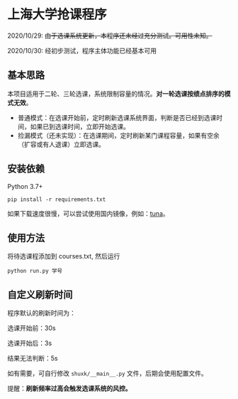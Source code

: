 # 上海大学抢课程序

2020/10/29:
~~由于选课系统更新，本程序还未经过充分测试。可用性未知。~~

2020/10/30:
经初步测试，程序主体功能已经基本可用

## 基本思路
本项目适用于二轮、三轮选课，系统限制容量的情况。**对一轮选课按绩点排序的模式无效**。

- 普通模式：在选课开始前，定时刷新选课系统界面，判断是否已经到选课时间，如果已到选课时间，立即开始选课。
- 捡漏模式（还未实现）：在选课期间，定时刷新某门课程容量，如果有空余（扩容或有人退课）立即选课。

## 安装依赖
Python 3.7+
```shell
pip install -r requirements.txt
```
如果下载速度很慢，可以尝试使用国内镜像，例如：[tuna](https://mirrors.tuna.tsinghua.edu.cn/help/pypi/)。


## 使用方法
将待选课程添加到 courses.txt, 然后运行
```shell
python run.py 学号
```

## 自定义刷新时间
程序默认的刷新时间为：

选课开始前：30s

选课开始后：3s

结果无法判断：5s

如有需要，可自行修改 `shuxk/__main__.py` 文件，后期会使用配置文件。

提醒：**刷新频率过高会触发选课系统的风控。**
